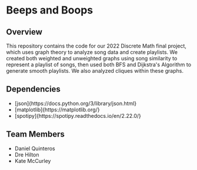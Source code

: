 # Beeps and Boops

## Overview
This repository contains the code for our 2022 Discrete Math final project, which uses graph theory to analyze song data and create playlists. We created both weighted and unweighted graphs using song similarity to represent a playlist of songs, then used both BFS and Dijkstra's Algorithm to generate smooth playlists. We also analyzed cliques within these graphs. 

## Dependencies
<ul>
<li>[json]{https://docs.python.org/3/library/json.html}</li>
<li>[matplotlib]{https://matplotlib.org/}</li>
<li>[spotipy]{https://spotipy.readthedocs.io/en/2.22.0/}</li>
</ul>

## Team Members
<ul>
<li>Daniel Quinteros</li>
<li>Dre Hilton</li>
<li>Kate McCurley</li>
</ul>
